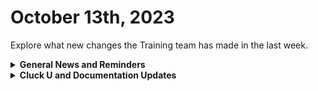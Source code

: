 # October 13th, 2023

Explore what new changes the Training team has made in the last week.

<details>

<summary><strong>General News and Reminders</strong></summary>

* Game Tip for the Week: Aharon is always telling us to take the risk on automation! Isn't it more risky NOT to automate? Well, gaming can be risky too. But isn't it more risky to miss out on the awesomeness that is Detective Pikachu than not? Think about it. And buy Detective Pikachu 2. 💪 ☕️&#x20;
* Join us for our regularly scheduled Training:
  * Mondays: Rewst 101 @ 12pm EST + Rewst 104 @ 1:15pm EST
  * Tuesdays: Rewst 102 @ 12pm EST + Rewst 105 @ 1:15pm EST
  * Wednesdays: Rewst 103 @ 12pm EST + Rewst 106 @ 1:15pm EST
  * Thursdays: Cluck U Office Hours @ 11am EST
* Join us in our new [Cluck-U Discord channel](https://discord.com/channels/936789089703845988/1121465945295167588) if you have any questions, comments, or concerns!

</details>

<details>

<summary><strong>Cluck U and Documentation Updates</strong></summary>

**Cluck University**

* We have completed the first pilot of Rewst 201 and will be rolling it out in the coming weeks!
* Additional contextual text has been added to the following course pages:
  * [102-building-a-basic-workflow.md](../../cluck-university/rewst-foundations-10x/102-building-a-basic-workflow.md "mention")
  * [103-jinja-essentials-for-workflow-automation.md](../../cluck-university/rewst-foundations-10x/103-jinja-essentials-for-workflow-automation.md "mention")
  * [104-options-generators-and-generic-api-requests.md](../../cluck-university/rewst-foundations-10x/104-options-generators-and-generic-api-requests.md "mention")
  * [105-improve-group-management-to-support-exchange.md](../../cluck-university/rewst-foundations-10x/105-improve-group-management-to-support-exchange.md "mention")
  * [106-subworkflows-and-with-items.md](../../cluck-university/rewst-foundations-10x/106-subworkflows-and-with-items.md "mention")
* [rewst-user-setup-and-gdap-relationship-guidance.md](../../documentation/integrations/cloud/microsoft-csp/rewst-user-setup-and-gdap-relationship-guidance.md "mention")A step-by-step guide video added!

**Documentation**

* [october-6th-2023-mfa-buffet.md](../roc-open-mics/october-6th-2023-mfa-buffet.md "mention")added
* [rewst-user-setup-and-gdap-relationship-guidance.md](../../documentation/integrations/cloud/microsoft-csp/rewst-user-setup-and-gdap-relationship-guidance.md "mention")page with video added&#x20;
* **Updates and Fixes:**&#x20;
  * [pod-configuration.md](../../documentation/integrations/psa/connectwise-manage/pod-configuration.md "mention"): Added a section on **r**e-running a pod from a ticket
  * [common-issues-with-microsoft-bundle](../../documentation/integrations/cloud/common-issues-with-microsoft-bundle/ "mention"): Added Updating the password profile of a user fails with a forbidden error section&#x20;
  * [datto-rmm-integration-setup.md](../../documentation/integrations/rmm/datto-rmm/datto-rmm-integration-setup.md "mention"): Replaced the Rewst Script Run Powershell.cpt file with an updated version

</details>
